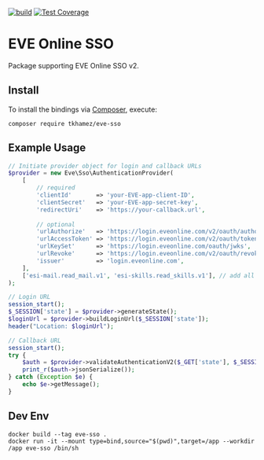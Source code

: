 [![build](https://github.com/tkhamez/eve-sso-php/workflows/test/badge.svg)](https://github.com/tkhamez/eve-sso-php/actions)
[![Test Coverage](https://api.codeclimate.com/v1/badges/d607d04898a6f8500b99/test_coverage)](https://codeclimate.com/github/tkhamez/eve-sso-php/test_coverage)

# EVE Online SSO

Package supporting EVE Online SSO v2.

## Install

To install the bindings via [Composer](http://getcomposer.org/), execute:

```shell
composer require tkhamez/eve-sso
```

## Example Usage

```php
// Initiate provider object for login and callback URLs
$provider = new Eve\Sso\AuthenticationProvider(
    [
        // required
        'clientId'       => 'your-EVE-app-client-ID',
        'clientSecret'   => 'your-EVE-app-secret-key',
        'redirectUri'    => 'https://your-callback.url',
        
        // optional
        'urlAuthorize'   => 'https://login.eveonline.com/v2/oauth/authorize',
        'urlAccessToken' => 'https://login.eveonline.com/v2/oauth/token',
        'urlKeySet'      => 'https://login.eveonline.com/oauth/jwks',
        'urlRevoke'      => 'https://login.eveonline.com/v2/oauth/revoke',
        'issuer'         => 'login.eveonline.com',
    ],
    ['esi-mail.read_mail.v1', 'esi-skills.read_skills.v1'], // add all required scopes
);

// Login URL
session_start();
$_SESSION['state'] = $provider->generateState();
$loginUrl = $provider->buildLoginUrl($_SESSION['state']);
header("Location: $loginUrl");

// Callback URL
session_start();
try {
    $auth = $provider->validateAuthenticationV2($_GET['state'], $_SESSION['state'], $_GET['code']);
    print_r($auth->jsonSerialize());
} catch (Exception $e) {
    echo $e->getMessage();
}
```

## Dev Env

```shell
docker build --tag eve-sso .
docker run -it --mount type=bind,source="$(pwd)",target=/app --workdir /app eve-sso /bin/sh
```
